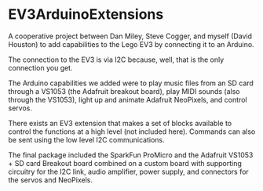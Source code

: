 # EV3ArduinoExtensions
A cooperative project between Dan Miley, Steve Cogger, and myself (David Houston) to add capabilities to the Lego EV3 by connecting it to an Arduino.

The connection to the EV3 is via I2C because, well, that is the only connection you get.

The Arduino capabilities we added were to play music files from an SD card through a VS1053 (the Adafruit breakout board), play MIDI sounds (also through the VS1053), light up and animate Adafruit NeoPixels, and control servos.

There exists an EV3 extension that makes a set of blocks available to control the functions at a high level (not included here). Commands can also be sent using the low level I2C communications.

The final package included the SparkFun ProMicro and the Adafruit VS1053 + SD card Breakout board combined on a custom board with supporting circuitry for the I2C link, audio amplifier, power supply, and connectors for the servos and NeoPixels.


